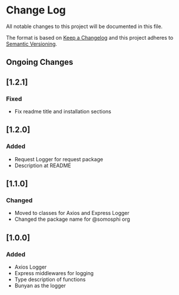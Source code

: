 # Change Log
All notable changes to this project will be documented in this file.

The format is based on [Keep a Changelog](http://keepachangelog.com/)
and this project adheres to [Semantic Versioning](http://semver.org/).

## Ongoing Changes

## [1.2.1]
### Fixed
- Fix readme title and installation sections

## [1.2.0]
### Added
- Request Logger for request package
- Description at README

## [1.1.0]
### Changed
- Moved to classes for Axios and Express Logger
- Changed the package name for @somosphi org

## [1.0.0]
### Added
- Axios Logger
- Express middlewares for logging
- Type description of functions
- Bunyan as the logger
